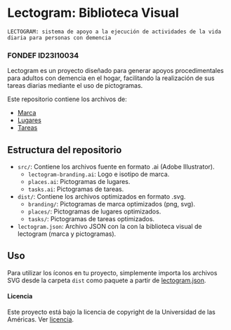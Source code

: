 # Lectogram: Biblioteca Visual

` LECTOGRAM: sistema de apoyo a la ejecución de actividades de la vida diaria para personas con demencia `

### FONDEF ID23I10034
Lectogram es un proyecto diseñado para generar apoyos procedimentales para adultos con demencia en el hogar, facilitando la realización de sus tareas diarias mediante el uso de pictogramas.

Este repositorio contiene los archivos de:
- [Marca](branding.md)
- [Lugares](places.md)
- [Tareas](tasks.md)

## Estructura del repositorio
- `src/`: Contiene los archivos fuente en formato .ai (Adobe Illustrator).
  - `lectogram-branding.ai`: Logo e isotipo de marca.
  - `places.ai`: Pictogramas de lugares.
  - `tasks.ai`: Pictogramas de tareas.
- `dist/`: Contiene los archivos optimizados en formato .svg.
  - `branding/`: Pictogramas de marca optimizados (png, svg).
  - `places/`: Pictogramas de lugares optimizados.
  - `tasks/`: Pictogramas de tareas optimizados.
- `lectogram.json`: Archivo JSON con la con la biblioteca visual de lectogram (marca y pictogramas).

## Uso
Para utilizar los íconos en tu proyecto, simplemente importa los archivos SVG desde la carpeta `dist` como paquete a partir de [lectogram.json](lectogram.json).

#### Licencia

Este proyecto está bajo la licencia de copyright de la Universidad de las Américas. Ver [licencia](LICENSE.md).
